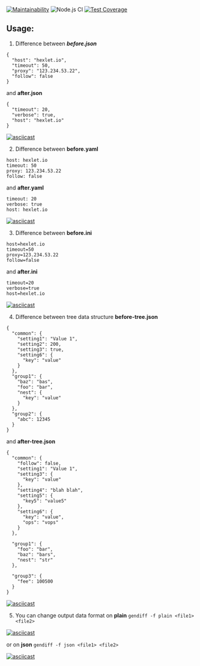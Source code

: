 [![Maintainability](https://api.codeclimate.com/v1/badges/25c7f5fcde8629f768de/maintainability)](https://codeclimate.com/github/Kopyz/backend-project-lvl2/maintainability)
![Node.js CI](https://github.com/Kopyz/backend-project-lvl2/workflows/Node.js%20CI/badge.svg)
[![Test Coverage](https://api.codeclimate.com/v1/badges/25c7f5fcde8629f768de/test_coverage)](https://codeclimate.com/github/Kopyz/backend-project-lvl2/test_coverage)

## Usage:

1. Difference between ***before.json***
```
{
  "host": "hexlet.io",
  "timeout": 50,
  "proxy": "123.234.53.22",
  "follow": false
}
```
   and **after.json**
```
{
  "timeout": 20,
  "verbose": true,
  "host": "hexlet.io"
}
```
[![asciicast](https://asciinema.org/a/zzTY4kT1mrCHhXGvB1jaoi9Gp.png)](https://asciinema.org/a/zzTY4kT1mrCHhXGvB1jaoi9Gp)

2. Difference between **before.yaml**
```
host: hexlet.io
timeout: 50
proxy: 123.234.53.22
follow: false
```
   and **after.yaml**
```
timeout: 20
verbose: true
host: hexlet.io
```
[![asciicast](https://asciinema.org/a/Lr2bw6XzzRZkHTU7ZLOt7AJYm.png)](https://asciinema.org/a/Lr2bw6XzzRZkHTU7ZLOt7AJYm)

3. Difference between **before.ini**
```
host=hexlet.io
timeout=50
proxy=123.234.53.22
follow=false
```
   and **after.ini**
```
timeout=20
verbose=true
host=hexlet.io
```
[![asciicast](https://asciinema.org/a/1WSgDf1V6mrrlAsom8KlrNV9M.png)](https://asciinema.org/a/1WSgDf1V6mrrlAsom8KlrNV9M)

4. Difference between tree data structure **before-tree.json**
```
{
  "common": {
    "setting1": "Value 1",
    "setting2": 200,
    "setting3": true,
    "setting6": {
      "key": "value"
    }
  },
  "group1": {
    "baz": "bas",
    "foo": "bar",
    "nest": {
      "key": "value"
    }
  },
  "group2": {
    "abc": 12345
  }
}
```
   and **after-tree.json**
```
{
  "common": {
    "follow": false,
    "setting1": "Value 1",
    "setting3": {
      "key": "value"
    },
    "setting4": "blah blah",
    "setting5": {
      "key5": "value5"
    },
    "setting6": {
      "key": "value",
      "ops": "vops"
    }
  },

  "group1": {
    "foo": "bar",
    "baz": "bars",
    "nest": "str"
  },

  "group3": {
    "fee": 100500
  }
}
```
[![asciicast](https://asciinema.org/a/6HU1NS8yom6kA6ZKUPbbUE69X.png)](https://asciinema.org/a/6HU1NS8yom6kA6ZKUPbbUE69X)

5. You can change output data format on **plain** ``gendiff -f plain <file1> <file2>``

[![asciicast](https://asciinema.org/a/9xgDibJXCPd9STnl4kO6spGwz.png)](https://asciinema.org/a/9xgDibJXCPd9STnl4kO6spGwz)

  or on **json** ``gendiff -f json <file1> <file2>``

[![asciicast](https://asciinema.org/a/Yt3KRct87ZlS56Y0uYkBYf9vx.png)](https://asciinema.org/a/Yt3KRct87ZlS56Y0uYkBYf9vx)